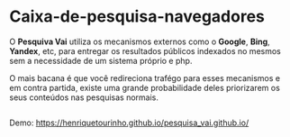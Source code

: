 # Caixa-de-pesquisa-navegadores

O <b>Pesquiva Vai</b> utiliza os mecanismos externos como o <b>Google</b>, <b>Bing</b>, <b>Yandex</b>, etc, para entregar os resultados públicos indexados no mesmos sem a necessidade de um sistema próprio e php.

O mais bacana é que você redireciona trafégo para esses mecanismos e em contra partida, existe uma grande probabilidade deles priorizarem os seus conteúdos nas pesquisas normais.

<img src="https://raw.githubusercontent.com/henriquetourinho/pesquisa_vai.github.io/main/exemplo.webp" alt="" style="max-width: 100%;">

Demo: <a _blank href="https://henriquetourinho.github.io/pesquisa_vai.github.io/">https://henriquetourinho.github.io/pesquisa_vai.github.io/</a>

